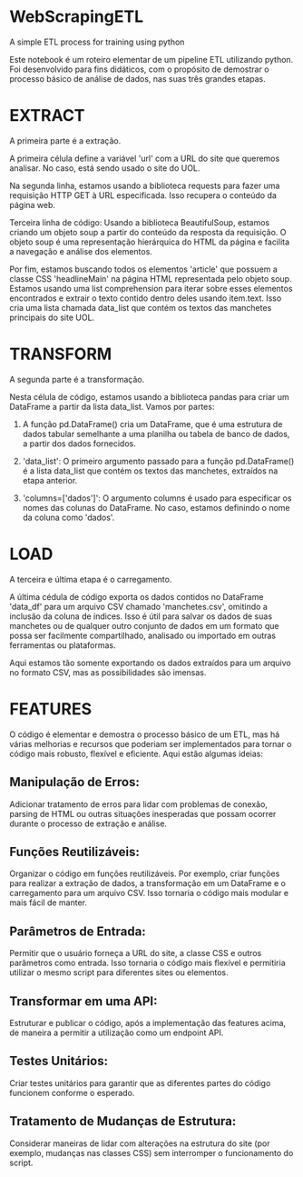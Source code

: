 # WebScrapingETL
A simple ETL process for training using python


Este notebook é um roteiro elementar de um pipeline ETL utilizando python. Foi desenvolvido para fins didáticos, com o propósito de demostrar o processo básico de análise de dados, nas suas três grandes etapas.

# EXTRACT
A primeira parte é a extração.


A primeira célula define a variável 'url' com a URL do site que queremos analisar. No caso, está sendo usado o site do UOL.

Na segunda linha, estamos usando a biblioteca requests para fazer uma requisição HTTP GET à URL especificada. Isso recupera o conteúdo da página web.

Terceira linha de código: Usando a biblioteca BeautifulSoup, estamos criando um objeto soup a partir do conteúdo da resposta da requisição. O objeto soup é uma representação hierárquica do HTML da página e facilita a navegação e análise dos elementos.

Por fim, estamos buscando todos os elementos 'article' que possuem a classe CSS 'headlineMain' na página HTML representada pelo objeto soup. Estamos usando uma list comprehension para iterar sobre esses elementos encontrados e extrair o texto contido dentro deles usando item.text. Isso cria uma lista chamada data_list que contém os textos das manchetes principais do site UOL.




# TRANSFORM
A segunda parte é a transformação.

Nesta célula de código, estamos usando a biblioteca pandas para criar um DataFrame a partir da lista data_list. Vamos por partes:

1. A função pd.DataFrame() cria um DataFrame, que é uma estrutura de dados tabular semelhante a uma planilha ou tabela de banco de dados, a partir dos dados fornecidos.

2. 'data_list': O primeiro argumento passado para a função pd.DataFrame() é a lista data_list que contém os textos das manchetes, extraídos na etapa anterior.

3. 'columns=['dados']': O argumento columns é usado para especificar os nomes das colunas do DataFrame. No caso, estamos definindo o nome da coluna como 'dados'.





# LOAD
A terceira e última etapa é o carregamento.

A última cédula de código exporta os dados contidos no DataFrame 'data_df' para um arquivo CSV chamado 'manchetes.csv', omitindo a inclusão da coluna de índices. Isso é útil para salvar os dados de suas manchetes ou de qualquer outro conjunto de dados em um formato que possa ser facilmente compartilhado, analisado ou importado em outras ferramentas ou plataformas.

Aqui estamos tão somente exportando os dados extraídos para um arquivo no formato CSV, mas as possibilidades são imensas.


# FEATURES

O código é elementar e demostra o processo básico de um ETL, mas há várias melhorias e recursos que poderiam ser implementados para tornar o código mais robusto, flexível e eficiente. Aqui estão algumas ideias:

## Manipulação de Erros:
Adicionar tratamento de erros para lidar com problemas de conexão, parsing de HTML ou outras situações inesperadas que possam ocorrer durante o processo de extração e análise.

## Funções Reutilizáveis:
Organizar o código em funções reutilizáveis. Por exemplo, criar funções para realizar a extração de dados, a transformação em um DataFrame e o carregamento para um arquivo CSV. Isso tornaria o código mais modular e mais fácil de manter.

## Parâmetros de Entrada:
Permitir que o usuário forneça a URL do site, a classe CSS e outros parâmetros como entrada. Isso tornaria o código mais flexível e permitiria utilizar o mesmo script para diferentes sites ou elementos.

## Transformar em uma API:
Estruturar e publicar o código, após a implementação das features acima, de maneira a permitir a utilização como um endpoint API.

## Testes Unitários:
Criar testes unitários para garantir que as diferentes partes do código funcionem conforme o esperado.

## Tratamento de Mudanças de Estrutura:
Considerar maneiras de lidar com alterações na estrutura do site (por exemplo, mudanças nas classes CSS) sem interromper o funcionamento do script.
